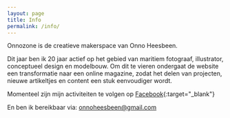 ```yaml
---
layout: page
title: Info
permalink: /info/
---
```


Onnozone is de creatieve makerspace van Onno Heesbeen.

Dit jaar ben ik 20 jaar actief op het gebied van maritiem fotograaf, illustrator, conceptueel design en modelbouw. Om dit te vieren ondergaat de website een transformatie naar een online magazine, zodat het delen van projecten, nieuwe artikeltjes en content een stuk eenvoudiger wordt. 

Momenteel zijn mijn activiteiten te volgen op [Facebook](https://www.facebook.com/onno.heesbeen){:target="_blank"}

En ben ik bereikbaar via: <onnoheesbeen@gmail.com>

